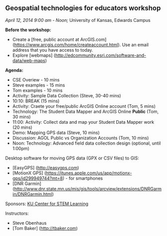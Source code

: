 ## Geospatial technologies for educators workshop
*April 12, 2014  9:00 am - Noon;* 
University of Kansas, Edwards Campus

**Before the workshop:**
* Create a [free, public account at ArcGIS.com] (https://www.arcgis.com/home/createaccount.html). Use an email address that you have access to today.
* Explore [webmaps] (http://edcommunity.esri.com/software-and-data/web-maps)

**Agenda:**
* CSE Overiew - 10 mins
* Steve examples - 15 mins
* Tom examples - 10 mins
* Activity: Sample Data Collection (Steve, 30-40 mins)
* 10:10: BREAK (15 mins)
* Activity: Craete your free/public ArcGIS Online account (Tom, 5 mins)
* Technology: The Student Data Mapper and ArcGIS Online **Public** (Tom, 30 mins)
* 11:00: Activity: Collect data and map your Student Data Mapper work (20 mins)
* Demo: Mapping GPS data (Steve, 10 mins)
* Discussion: AGOL Public vs Organization Accounts (Tom, 10 mins)
* Noon: Technology: Advanced field data collection design (optional, until 1:00pm)


Desktop software for moving GPS data (GPX or CSV files) to GIS:
* [EasyGPS] (http://easygps.com) 
* [MotionX GPS] (https://itunes.apple.com/us/app/motionx-gps/id299949744?mt=8) - for smartphones
* [DNR Garmin] (http://www.dnr.state.mn.us/mis/gis/tools/arcview/extensions/DNRGarmin/DNRGarmin.html)

Sponsors:
[KU Center for STEM Learning](http://www.kuscied.org)

Instructors:
* Steve Obenhaus
* [Tom Baker] (http://tbaker.com)